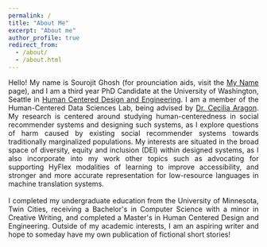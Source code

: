 ```yaml
---
permalink: /
title: "About Me"
excerpt: "About me"
author_profile: true
redirect_from: 
  - /about/
  - /about.html
---
```


<div align="justify"> Hello! My name is Sourojit Ghosh (for prounciation aids, visit the <a href = "https://sourojitghosh.github.io/myname/">My Name</a> page), and I am a third year PhD Candidate at the University of Washington, Seattle in <a href = "https://www.hcde.washington.edu/">Human Centered Design and Engineering</a>. I am a member of the Human-Centered Data Sciences Lab, being advised by <a href = "https://faculty.washington.edu/aragon/">Dr. Cecilia Aragon</a>. My research is centered around studying human-centeredness in social recommender systems and designing such systems, as I explore questions of harm caused by existing social recommender systems towards traditionally marginalized populations. My interests are situated in the broad space of diversity, equity and inclusion (DEI) within designed systems, as I also incorporate into my work other topics such as advocating for supporting HyFlex modalities of learning to improve accessibility, and stronger and more accurate representation for low-resource languages in machine translation systems. <br><br>
  I completed my undergraduate education from the University of Minnesota, Twin Cities, receiving a Bachelor's in Computer Science with a minor in Creative Writing, and completed a Master's in Human Centered Design and Engineering. Outside of my academic interests, I am an aspiring writer and hope to someday have my own publication of fictional short stories! </div>
